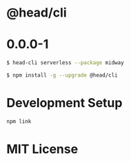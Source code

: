 @head/cli
==

0.0.0-1
==

```bash
$ head-cli serverless --package midway
```

``` bash
$ npm install -g --upgrade @head/cli
```

Development Setup
==

``` bash
npm link
```

MIT License
==
